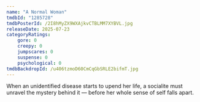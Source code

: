 ```yaml
---
name: "A Normal Woman"
tmdbId: "1285728"
tmdbPosterId: /2I8hMyZX9WXAjkvCTBLMM7XYBVL.jpg
releaseDate: 2025-07-23
categoryRatings:
    gore: 0
    creepy: 0
    jumpscares: 0
    suspense: 0
    psychological: 0
tmdbBackdropId: /u406tzmoD60CmCqGbSRLE2bifmT.jpg
---
```

When an unidentified disease starts to upend her life, a socialite must unravel the mystery behind it — before her whole sense of self falls apart.
